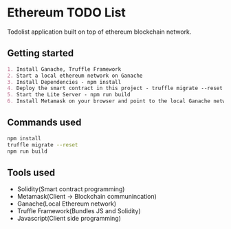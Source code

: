 # Ethereum TODO List

Todolist application built on top of ethereum blockchain network.

## Getting started

```md
1. Install Ganache, Truffle Framework
2. Start a local ethereum network on Ganache
3. Install Dependencies - npm install
4. Deploy the smart contract in this project - truffle migrate --reset
5. Start the Lite Server - npm run build
6. Install Metamask on your browser and point to the local Ganache network and add an account from the Ganache network
```

## Commands used

```sh
npm install
truffle migrate --reset
npm run build
```

## Tools used

- Solidity(Smart contract programming)
- Metamask(Client -> Blockchain communincation)
- Ganache(Local Ethereum network)
- Truffle Framework(Bundles JS and Solidity)
- Javascript(Client side programming)
